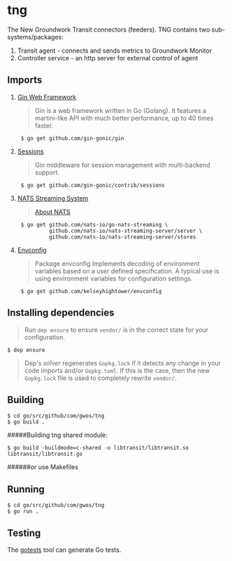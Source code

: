 # tng
The New Groundwork Transit connectors (feeders). TNG contains two sub-systems/packages:

1. Transit agent - connects and sends metrics to Groundwork Monitor 
2. Controller service - an http server for external control of agent

Imports
--------
1. [Gin Web Framework](github.com/gin-gonic/gin)

     >Gin is a web framework written in Go (Golang).
      It features a martini-like API with much better performance,
      up to 40 times faster.
    
        $ go get github.com/gin-gonic/gin

2. [Sessions](github.com/gin-contrib/sessions)

    > Gin middleware for session management with multi-backend support.

        $ go get github.com/gin-gonic/contrib/sessions
        
3. [NATS Streaming System](nats.io)
    
    > [About NATS](nats.io/about)
   
        $ go get github.com/nats-io/go-nats-streaming \
                 github.com/nats-io/nats-streaming-server/server \
                 github.com/nats-io/nats-streaming-server/stores
        
4. [Envconfig](github.com/kelseyhightower/envconfig)

    > Package envconfig implements decoding of environment variables based 
      on a user defined specification. A typical use is using environment variables
      for configuration settings.
    
        $ go get github.com/kelseyhightower/envconfig
                                                            
Installing dependencies
--------

> Run `dep ensure` to ensure `vendor/` is in the correct state for your configuration.

```
$ dep ensure
```

> Dep's *solver* regenerates `Gopkg.lock` if it detects any change in your code imports and/or `Gopkg.toml`. If this is
the case, then the new `Gopkg.lock` file is used to completely rewrite `vendor/`.
   
Building
--------
```
$ cd go/src/github/com/gwos/tng
$ go build .
```
#####Building tng shared module:

```
$ go build -buildmode=c-shared -o libtransit/libtransit.so libtransit/libtransit.go
```
######or use Makefiles

Running 
--------
```
$ cd go/src/github/com/gwos/tng
$ go run .
```

Testing
-------
The [gotests](https://github.com/cweill/gotests) tool can generate Go tests.
